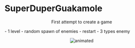 # SuperDuperGuakamole
<p align="center">
    First attempt to create a game
</p>
- 1 level - random spawn of enemies - restart - 3 types enemy
<p align="center">
  <img src="gif/teset.gif" alt="animated" />
</p>

